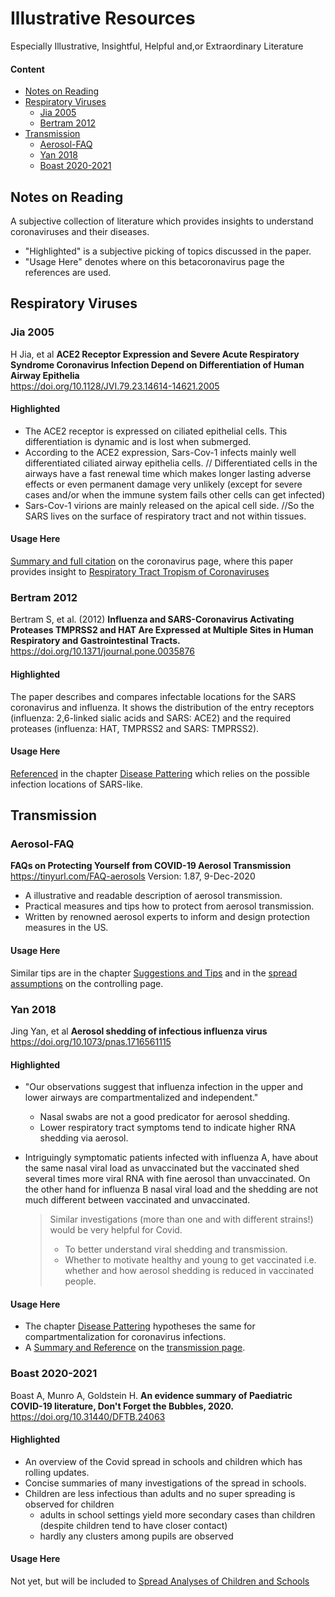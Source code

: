 
Illustrative Resources
======================
Especially Illustrative, Insightful, Helpful and,or Extraordinary Literature

#### Content
* [Notes on Reading](#notes-on-reading)
* [Respiratory Viruses](#respiratory-viruses)
  * [Jia 2005](#jia-2005)
  * [Bertram 2012](#bertram-2012)
* [Transmission](#transmission)
  * [Aerosol-FAQ](#aerosol-faq)
  * [Yan 2018](#yan-2018)
  * [Boast 2020-2021](#boast-2020-2021)

## Notes on Reading
A subjective collection of literature which provides insights to understand coronaviruses and their diseases.
* "Highlighted" is a subjective picking of topics discussed in the paper.
* "Usage Here" denotes where on this betacoronavirus page the references are used.


## Respiratory Viruses

### Jia 2005
H Jia, et al **ACE2 Receptor Expression and Severe Acute Respiratory Syndrome Coronavirus Infection Depend on Differentiation of Human Airway Epithelia**  
<https://doi.org/10.1128/JVI.79.23.14614-14621.2005>

#### Highlighted
* The ACE2 receptor is expressed on ciliated epithelial cells. This differentiation is dynamic and is lost when submerged.
* According to the ACE2 expression, Sars-Cov-1 infects mainly well differentiated ciliated airway epithelia cells. // Differentiated cells in the airways have a fast renewal time which makes longer lasting adverse effects or even permanent damage very unlikely (except for severe cases and/or when the immune system fails other cells can get infected)
* Sars-Cov-1 virions are mainly released on the apical cell side. //So the SARS lives on the surface of respiratory tract and not within tissues. 

#### Usage Here
[Summary and full citation](../2_biological/coronavirus.md#summary-jia-2005) on the coronavirus page, where this paper provides insight to [Respiratory Tract Tropism of Coronaviruses](../2_biological/coronavirus.md#respiratory-tract-tropism)



### Bertram 2012
Bertram S, et al. (2012) **Influenza and SARS-Coronavirus Activating Proteases TMPRSS2 and HAT Are Expressed at Multiple Sites in Human Respiratory and Gastrointestinal Tracts.** <https://doi.org/10.1371/journal.pone.0035876>

#### Highlighted
The paper describes and compares infectable locations for the SARS coronavirus and influenza. It shows the distribution of the  entry receptors (influenza: 2,6-linked sialic acids and SARS: ACE2) and the required proteases (influenza: HAT, TMPRSS2 and SARS: TMPRSS2).

#### Usage Here
[Referenced](../3_medical/coronavirus_disease_patterns.md#summary-bertram-2012) in the chapter [Disease Pattering](../3_medical/coronavirus_disease_patterns.md) which relies on the possible infection locations of SARS-like.

## Transmission

### Aerosol-FAQ
**FAQs on Protecting Yourself from COVID-19 Aerosol Transmission**
<https://tinyurl.com/FAQ-aerosols> Version: 1.87, 9-Dec-2020

* A illustrative and readable description of aerosol transmission.
* Practical measures and tips how to protect from aerosol transmission.
* Written by renowned aerosol experts to inform and design protection measures in the US.

#### Usage Here
Similar tips are in the chapter [Suggestions and Tips](../1_introduction/suggestions.md) and in the [spread assumptions](../7_social/controlling.md#spread-assumptions) on the controlling page.


### Yan 2018
Jing Yan, et al **Aerosol shedding of infectious influenza virus**  
<https://doi.org/10.1073/pnas.1716561115>

#### Highlighted
* "Our observations suggest that influenza infection in the upper and lower airways are compartmentalized and independent."
  * Nasal swabs are not a good predicator for aerosol shedding.
  * Lower respiratory tract symptoms tend to indicate higher RNA shedding via aerosol.
* Intriguingly symptomatic patients infected with influenza A, have about the same nasal viral load as unvaccinated but the vaccinated shed several times more viral RNA with fine aerosol than unvaccinated. On the other hand for influenza B nasal viral load and the shedding are not much different between vaccinated and unvaccinated.

  > Similar investigations (more than one and with different strains!) would be very helpful for Covid.
  > * To better understand viral shedding and transmission.
  > * Whether to motivate healthy and young to get vaccinated i.e. whether and how aerosol shedding is reduced in vaccinated people.

#### Usage Here
* The chapter [Disease Pattering](../3_medical/coronavirus_disease_patterns.md) hypotheses the same for compartmentalization for coronavirus infections.
* A [Summary and Reference](../5_epidemiological/transmission.md#summary-yan-2018) on the [transmission page](../5_epidemiological/transmission.md).


### Boast 2020-2021
Boast A, Munro A, Goldstein H. **An evidence summary of Paediatric COVID-19 literature, Don't Forget the Bubbles, 2020.** 
<https://doi.org/10.31440/DFTB.24063>
#### Highlighted
* An overview of the Covid spread in schools and children which has rolling updates.
* Concise summaries of many investigations of the spread in schools.
* Children are less infectious than adults and no super spreading is observed for children
  * adults in school settings yield more secondary cases than children (despite children tend to have closer contact)
  * hardly any clusters among pupils are observed

#### Usage Here
Not yet, but will be included to [Spread Analyses of Children and Schools](../5_epidemiological/spread_analyses.md#schools-and-children) 




